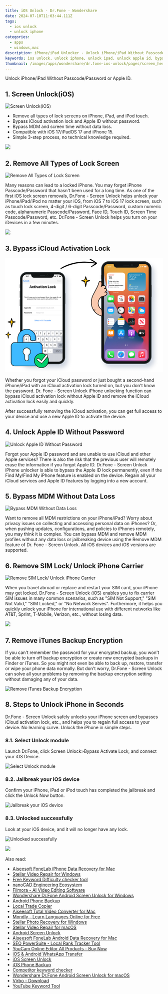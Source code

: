 ```yaml
---
title: iOS Unlock - Dr.Fone - Wondershare
date: 2024-07-10T11:03:44.111Z
tags: 
  - ios unlock
  - unlock iphone
categories: 
  - apps
  - windows,mac
description: iPhone/iPad Unlocker - Unlock iPhone/iPad Without Passcode/Password or Apple ID. Remove all types of lock screens on iPhone, iPad, and iPod touch. Bypass iCloud activation lock and Apple ID without password. Bypass MDM and screen time without data loss. Compatible with iOS 17/iPadOS 17 and iPhone 15. Simple 3-step process, no technical knowledge required.
keywords: ios unlock, unlock iphone, unlock ipad, unlock apple id, bypass icloud, bypass apple id, bypass mdm, remove, sim lock, unlock carrier, remove itunes backup encryption,iPhone13 unlock, iPhone12 unlock, iPhone 14 unlock, iPhone 15 unlock, iPhone11 unlock, iPhone10 unlock, iPhone9 unlock, iPhone8 unlock, iPhone7 unlock, iPhone6 unlock, iPhone5 unlock, iPhone4 unlock, iPhone3 unlock, iPhone2 unlock, iPhone1 unlock, iPad unlock, iPod unlock, iOS unlock, iPadOS unlock, iOS 17 unlock, iPadOS 17 unlock, iOS 16 unlock, iPadOS 16 unlock, iOS 15 unlock, iPadOS 15 unlock, iOS 14 unlock, iPadOS 14 unlock, iOS 13 unlock, iPadOS 13 unlock, iOS 12 unlock, iPadOS 12 unlock, iOS 11 unlock, iPadOS 11 unlock, iOS 10 unlock, iPadOS 10 unlock, iOS 9 unlock, iPadOS 9 unlock, iOS 8 unlock, iPadOS 8 unlock, iOS 7 unlock, iPadOS 7 unlock
thumbnail: /images/apps/wondershare/dr.fone-ios-unlock/pages/screen_hero.avif
---
```


Unlock iPhone/iPad Without Passcode/Password or Apple ID.

## 1. Screen Unlock(iOS)

![Screen Unlock(iOS)](/images/apps/wondershare/dr.fone-ios-unlock/pages/screen_hero.avif)

- Remove all types of lock screens on iPhone, iPad, and iPod touch.
- Bypass iCloud activation lock and Apple ID without password.
- Bypass MDM and screen time without data loss.
- Compatible with iOS 17/iPadOS 17 and iPhone 15.
- Simple 3-step process, no technical knowledge required.

<a href="https://secure.2checkout.com/order/cart.php?PRODS=4719741&QTY=1&AFFILIATE=108875"><img src="https://images.wondershare.com/affiliate-image/affiliate_banners_en/EN-Dr.Fone%20300_250.png" border="0"></a>

## 2. Remove All Types of Lock Screen

![Remove All Types of Lock Screen](/images/apps/wondershare/dr.fone-ios-unlock/pages/img_type_3.avif)

Many reasons can lead to a locked iPhone. You may forget iPhone Passcode/Password that hasn't been used for a long time. As one of the first iOS lock screen removals, Dr.Fone - Screen Unlock helps unlock your iPhone/iPad/iPod no matter your iOS, from iOS 7 to iOS 17 lock screen, such as touch lock screen, 4-digit / 6-digit Passcode/Password, custom numeric code, alphanumeric Passcode/Password, Face ID, Touch ID, Screen Time Passcode/Password, etc. Dr.Fone - Screen Unlock helps you turn on your iDevices in a few minutes.

<a href="https://secure.2checkout.com/order/cart.php?PRODS=4719741&QTY=1&AFFILIATE=108875"><img src="https://images.wondershare.com/affiliate-image/affiliate_banners_en/EN-Dr.Fone%20728_90.png" border="0"></a>

## 3. Bypass iCloud Activation Lock

![Bypass iCloud Activation Lock](/images/apps/wondershare/dr.fone-ios-unlock/pages/img_bypass_icloud.png)

 Whether you forgot your iCloud password or just bought a second-hand iPhone/iPad with an iCloud activation lock turned on, but you don't know the password. Dr. Fone - Screen Unlock iPhone unlocking function can bypass iCloud activation lock without Apple ID and remove the iCloud activation lock easily and quickly.

After successfully removing the iCloud activation, you can get full access to your device and use a new Apple ID to activate the device.

## 4. Unlock Apple ID Without Password

![Unlock Apple ID Without Password](/images/apps/wondershare/dr.fone-ios-unlock/pages/img_unlock_apple_id.avif)

Forgot your Apple ID password and are unable to use iCloud and other Apple services? There is also the risk that the previous user will remotely erase the information if you forgot Apple ID. Dr.Fone - Screen Unlock iPhone unlocker is able to bypass the Apple ID lock permanently, even if the Find My/Find My iPhone feature is enabled on the device. Regain all your iCloud services and Apple ID features by logging into a new account.

## 5. Bypass MDM Without Data Loss

![Bypass MDM Without Data Loss](/images/apps/wondershare/dr.fone-ios-unlock/pages/img_remove_mdm.avif)

Want to remove all MDM restrictions on your iPhone/iPad? Worry about privacy issues on collecting and accessing personal data on iPhones? Or, when pushing updates, configurations, and policies to iPhones remotely, you may think it is complex. You can bypass MDM and remove MDM profiles without any data loss or jailbreaking device using the Remove MDM feature of Dr. Fone - Screen Unlock. All iOS devices and iOS versions are supported.

## 6. Remove SIM Lock/ Unlock iPhone Carrier

![Remove SIM Lock/ Unlock iPhone Carrier](/images/apps/wondershare/dr.fone-ios-unlock/pages/sim-lock.avif)

When you travel abroad or replace and restart your SIM card, your iPhone may get locked. Dr.Fone - Screen Unlock (iOS) enables you to fix carrier SIM issues in many common scenarios, such as "SIM Not Support," "SIM Not Valid," "SIM Locked," or "No Network Serves". Furthermore, it helps you quickly unlock your iPhone for international use with different networks like AT&T, Sprint, T-Mobile, Verizon, etc., without losing data.

<a href="https://secure.2checkout.com/order/cart.php?PRODS=4719741&QTY=1&AFFILIATE=108875"><img src="https://images.wondershare.com/affiliate-image/affiliate_activity/iPhone%20SIM%20Unlock%20-%20600x448.png" border="0"></a>

## 7. Remove iTunes Backup Encryption

If you can't remember the password for your encrypted backup, you won't be able to turn off backup encryption or create new encrypted backups in Finder or iTunes. So you might not even be able to back up, restore, transfer or wipe your phone data normally. But don't worry, Dr.Fone - Screen Unlock can solve all your problems by removing the backup encryption setting without damaging any of your data.

![Remove iTunes Backup Encryption](/images/apps/wondershare/dr.fone-ios-unlock/pages/backup.avif)

## 8. Steps to Unlock iPhone in Seconds

Dr.Fone - Screen Unlock safely unlocks your iPhone screen and bypasses iCloud activation lock, etc., and helps you to regain full access to your device.
No learning curve. Unlock the iPhone in simple steps.

### 8.1. Select Unlock module

Launch Dr.Fone, click Screen Unlock>Bypass Activate Lock, and connect your iOS Device.

![Select Unlock module](/images/apps/wondershare/dr.fone-ios-unlock/pages/1select_unlock_module.avif)

### 8.2. Jailbreak your iOS device

Confirm your iPhone, iPad or iPod touch has completed the jailbreak and click the Unlock Now button.

![Jailbreak your iOS device](/images/apps/wondershare/dr.fone-ios-unlock/pages/2jailbreak_your_device.avif)

### 8.3. Unlocked successfully

Look at your iOS device, and it will no longer have any lock.

![Unlocked successfully](/images/apps/wondershare/dr.fone-ios-unlock/pages/3unlocked_successfully.avif)

<a href="https://secure.2checkout.com/order/cart.php?PRODS=4719741&QTY=1&AFFILIATE=108875"><img src="https://images.wondershare.com/affiliate-image/affiliate_banners_en/EN-Dr.Fone%20970_90.png" border="0"></a>



<ins class="adsbygoogle"
    style="display:block"
    data-ad-format="autorelaxed"
    data-ad-client="ca-pub-7571918770474297"
    data-ad-slot="1223367746"></ins>



<span class="atpl-alsoreadstyle">Also read:</span>
<div><ul>
<li><a href="https://tools.techidaily.com/aiseesoft-iphone-data-recovery-for-mac/"><u>Aiseesoft FoneLab iPhone Data Recovery for Mac</u></a></li>
<li><a href="https://tools.techidaily.com/stellar-video-repair-for-win/"><u>Stellar Video Repair for Windows</u></a></li>
<li><a href="https://tools.techidaily.com/link-assistant/keyword-research/keyword-difficulty-tool/"><u>Free Keyword Difficulty checker tool</u></a></li>
<li><a href="https://tools.techidaily.com/nanocad/"><u>nanoCAD Engineering Ecosystem</u></a></li>
<li><a href="https://tools.techidaily.com/wondershare/filmora/download/"><u>Filmora - AI Video Editing Software</u></a></li>
<li><a href="https://tools.techidaily.com/wondershare-dr-fone-unlock-android-screen-for-win/"><u>Wondershare Dr.Fone Android Screen Unlock for Windows</u></a></li>
<li><a href="https://tools.techidaily.com/wondershare/drfone/android-backup-and-restore/"><u>Android Phone Backup</u></a></li>
<li><a href="https://tools.techidaily.com/mt4copier/"><u>Local Trade Copier</u></a></li>
<li><a href="https://tools.techidaily.com/aiseesoft-total-video-converter-for-mac/"><u>Aiseesoft Total Video Converter for Mac</u></a></li>
<li><a href="https://tools.techidaily.com/mondly/download/"><u>Mondly - Learn Languages Online for Free</u></a></li>
<li><a href="https://tools.techidaily.com/stellar-photo-recovery-for-win/"><u>Stellar Photo Recovery for Windows</u></a></li>
<li><a href="https://tools.techidaily.com/stellar-video-repair-for-mac/"><u>Stellar Video Repair for macOS</u></a></li>
<li><a href="https://tools.techidaily.com/wondershare/drfone/unlock-android-screen/"><u>Android Screen Unlock</u></a></li>
<li><a href="https://tools.techidaily.com/aiseesoft-android-data-recovery-for-mac/"><u>Aiseesoft FoneLab Android Data Recovery for Mac</u></a></li>
<li><a href="https://tools.techidaily.com/link-assistant-rank-tracker-local-rankings/"><u>SEO PowerSuite - Local Rank Tracker Tool</u></a></li>
<li><a href="https://tools.techidaily.com/youcam-online-editor/buy-now/"><u>YouCam Online Editor All Products - Buy Now</u></a></li>
<li><a href="https://tools.techidaily.com/wondershare/drfone/whatsapp-transfer/"><u>iOS & Android WhatsApp Transfer </u></a></li>
<li><a href="https://tools.techidaily.com/wondershare/drfone/iphone-unlock/"><u>iOS Screen Unlock </u></a></li>
<li><a href="https://tools.techidaily.com/wondershare/drfone/iphone-backup-and-restore/"><u>iOS Phone Backup</u></a></li>
<li><a href="https://tools.techidaily.com/link-assistant/keyword-research/competitor-tool/"><u>Competitor keyword checker</u></a></li>
<li><a href="https://tools.techidaily.com/wondershare-dr-fone-unlock-android-screen-for-mac/"><u>Wondershare Dr.Fone Android Screen Unlock for macOS</u></a></li>
<li><a href="https://tools.techidaily.com/wondershare/virbo/download/"><u>Virbo - Download</u></a></li>
<li><a href="https://tools.techidaily.com/link-assistant/keyword-research/youtube-keyword-tool/"><u>YouTube Keyword Tool</u></a></li>
</ul></div>
